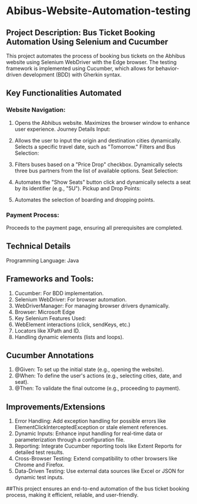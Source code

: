 # Abibus-Website-Automation-testing

## Project Description: Bus Ticket Booking Automation Using Selenium and Cucumber

This project automates the process of booking bus tickets on the Abhibus website using Selenium WebDriver with the Edge browser. The testing framework is implemented using Cucumber, which allows for behavior-driven development (BDD) with Gherkin syntax.

## Key Functionalities Automated
### Website Navigation:

1. Opens the Abhibus website.
Maximizes the browser window to enhance user experience.
Journey Details Input:

2. Allows the user to input the origin and destination cities dynamically.
Selects a specific travel date, such as "Tomorrow."
Filters and Bus Selection:

3. Filters buses based on a "Price Drop" checkbox.
Dynamically selects three bus partners from the list of available options.
Seat Selection:

4. Automates the "Show Seats" button click and dynamically selects a seat by its identifier (e.g., "5U").
Pickup and Drop Points:

5. Automates the selection of boarding and dropping points.
### Payment Process:

Proceeds to the payment page, ensuring all prerequisites are completed.
## Technical Details
Programming Language: Java
## Frameworks and Tools:
1. Cucumber: For BDD implementation.
2. Selenium WebDriver: For browser automation.
3. WebDriverManager: For managing browser drivers dynamically.
4. Browser: Microsoft Edge
5. Key Selenium Features Used:
6. WebElement interactions (click, sendKeys, etc.)
7. Locators like XPath and ID.
8. Handling dynamic elements (lists and loops).
## Cucumber Annotations
1. @Given: To set up the initial state (e.g., opening the website).
2. @When: To define the user's actions (e.g., selecting cities, date, and seat).
3. @Then: To validate the final outcome (e.g., proceeding to payment).
## Improvements/Extensions
1. Error Handling: Add exception handling for possible errors like ElementClickInterceptedException or stale element references.
2. Dynamic Inputs: Enhance input handling for real-time data or parameterization through a configuration file.
3. Reporting: Integrate Cucumber reporting tools like Extent Reports for detailed test results.
4. Cross-Browser Testing: Extend compatibility to other browsers like Chrome and Firefox.
5. Data-Driven Testing: Use external data sources like Excel or JSON for dynamic test inputs.

##This project ensures an end-to-end automation of the bus ticket booking process, making it efficient, reliable, and user-friendly.
